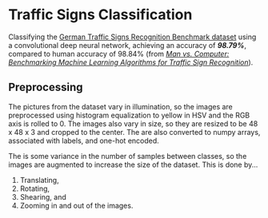 # Traffic Signs Classification
Classifying the [German Traffic Signs Recognition Benchmark dataset](http://benchmark.ini.rub.de/?section=gtsrb&subsection=dataset) using a convolutional deep neural network, achieving an accuracy of <b><i>98.79%</b></i>, compared to human accuracy of 98.84% (from <i>[Man vs. Computer: Benchmarking Machine Learning Algorithms for Traffic Sign Recognition](https://www.ini.rub.de/upload/file/1470692859_c57fac98ca9d02ac701c/stallkampetal_gtsrb_nn_si2012.pdf)</i>).

## Preprocessing

The pictures from the dataset vary in illumination, so the images are preprocessed using histogram equalization to yellow in HSV and the RGB axis is rolled to 0. The images also vary in size, so they are resized to be 48 x 48 x 3 and cropped to the center. The are also converted to numpy arrays, associated with labels, and one-hot encoded.

The is some variance in the number of samples between classes, so the images are augmented to increase the size of the dataset. This is done by...

1. Translating,
2. Rotating,
3. Shearing, and
4. Zooming in and out of the images.
